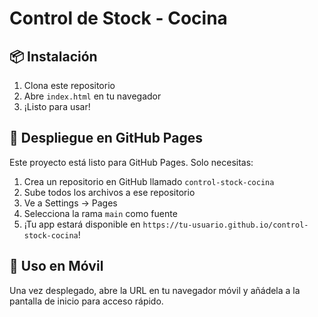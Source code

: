 # Control de Stock - Cocina

## 📦 Instalación

1. Clona este repositorio
2. Abre `index.html` en tu navegador
3. ¡Listo para usar!

## 🚀 Despliegue en GitHub Pages

Este proyecto está listo para GitHub Pages. Solo necesitas:

1. Crea un repositorio en GitHub llamado `control-stock-cocina`
2. Sube todos los archivos a ese repositorio
3. Ve a Settings → Pages
4. Selecciona la rama `main` como fuente
5. ¡Tu app estará disponible en `https://tu-usuario.github.io/control-stock-cocina`!

## 📱 Uso en Móvil

Una vez desplegado, abre la URL en tu navegador móvil y añádela a la pantalla de inicio para acceso rápido.